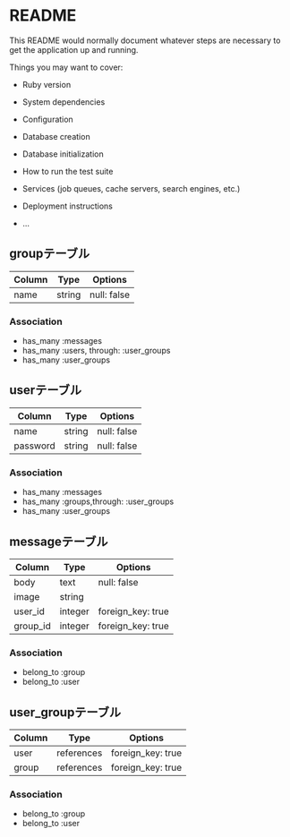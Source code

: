 # README

This README would normally document whatever steps are necessary to get the
application up and running.

Things you may want to cover:

* Ruby version

* System dependencies

* Configuration

* Database creation

* Database initialization

* How to run the test suite

* Services (job queues, cache servers, search engines, etc.)

* Deployment instructions

* ...


## groupテーブル

|Column|Type|Options|
|------|----|-------|
|name|string|null: false|

### Association
- has_many :messages
- has_many :users, through: :user_groups
- has_many :user_groups


## userテーブル

|Column|Type|Options|
|------|----|-------|
|name|string|null: false|
|password|string|null: false|

### Association
- has_many :messages
- has_many :groups,through: :user_groups
- has_many :user_groups

## messageテーブル

|Column|Type|Options|
|------|----|-------|
|body|text|null: false|
|image|string|
|user_id|integer|foreign_key: true|
|group_id|integer|foreign_key: true|

### Association
- belong_to :group
- belong_to :user

## user_groupテーブル

|Column|Type|Options|
|------|----|-------|
|user|references|foreign_key: true|
|group|references|foreign_key: true|

### Association
- belong_to :group
- belong_to :user
